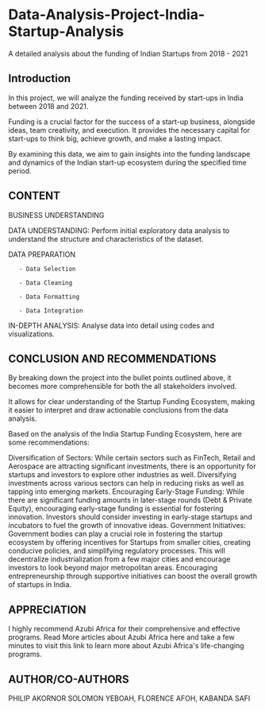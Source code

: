 # Data-Analysis-Project-India-Startup-Analysis
A detailed analysis about the funding of Indian Startups from 2018 - 2021

## Introduction
In this project, we will analyze the funding received by start-ups in India between 2018 and 2021. 



Funding is a crucial factor for the success of a start-up business, alongside ideas, team creativity, and execution. It provides the necessary capital for start-ups to think big, achieve growth, and make a lasting impact.



By examining this data, we aim to gain insights into the funding landscape and dynamics of the Indian start-up ecosystem during the specified time period.


## CONTENT
BUSINESS UNDERSTANDING

DATA UNDERSTANDING: Perform initial exploratory data analysis to understand the structure and characteristics of the dataset.

DATA PREPARATION

       - Data Selection

       - Data Cleaning

       - Data Formatting

       - Data Integration

IN-DEPTH ANALYSIS: Analyse data into detail using codes and visualizations.


## CONCLUSION AND RECOMMENDATIONS
By breaking down the project into the bullet points outlined above, it becomes more comprehensible for both the all stakeholders involved.

It allows for clear understanding of the Startup Funding Ecosystem, making it easier to interpret and draw actionable conclusions from the data analysis.



Based on the analysis of the India Startup Funding Ecosystem, here are some recommendations:

Diversification of Sectors: While certain sectors such as FinTech, Retail and Aerospace are attracting significant investments, there is an opportunity for startups and investors to explore other industries as well. Diversifying investments across various sectors can help in reducing risks as well as tapping into emerging markets.
Encouraging Early-Stage Funding: While there are significant funding amounts in later-stage rounds (Debt & Private Equity), encouraging early-stage funding is essential for fostering innovation. Investors should consider investing in early-stage startups and incubators to fuel the growth of innovative ideas.
Government Initiatives: Government bodies can play a crucial role in fostering the startup ecosystem by offering incentives for Startups from smaller cities, creating conducive policies, and simplifying regulatory processes. This will decentralize industrialization from a few major cities and encourage investors to look beyond major metropolitan areas. Encouraging entrepreneurship through supportive initiatives can boost the overall growth of startups in India.


## APPRECIATION
I highly recommend Azubi Africa for their comprehensive and effective programs. Read More articles about Azubi Africa here and take a few minutes to visit this link to learn more about Azubi Africa's life-changing programs.


## AUTHOR/CO-AUTHORS
PHILIP AKORNOR
SOLOMON YEBOAH, FLORENCE AFOH, KABANDA SAFI
